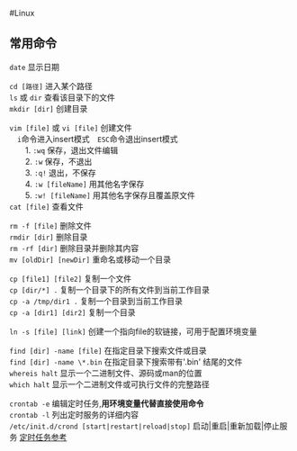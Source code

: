 #Linux  
## 常用命令  
`date` 显示日期  

`cd [路径]` 进入某个路径   
`ls` 或 `dir` 查看该目录下的文件  
`mkdir [dir]` 创建目录  

`vim [file]` 或 `vi [file]` 创建文件  
　`i`命令进入insert模式　`ESC`命令退出insert模式  
　　1. `:wq` 保存，退出文件编辑  
　　2. `:w` 保存，不退出  
　　3. `:q!` 退出，不保存  
　　4. `:w [fileName]` 用其他名字保存  
　　5. `:w! [fileName]` 用其他名字保存且覆盖原文件  
`cat [file]` 查看文件  

`rm -f [file]` 删除文件  
`rmdir [dir]` 删除目录  
`rm -rf [dir]` 删除目录并删除其内容  
`mv [oldDir] [newDir]` 重命名或移动一个目录  

`cp [file1] [file2]` 复制一个文件  
`cp [dir/*] .` 复制一个目录下的所有文件到当前工作目录  
`cp -a /tmp/dir1 .` 复制一个目录到当前工作目录  
`cp -a [dir1] [dir2]` 复制一个目录  
  
`ln -s [file] [link]`   创建一个指向file的软链接，可用于配置环境变量  
  
`find [dir] -name [file]` 在指定目录下搜索文件或目录    
`find [dir] -name \*.bin` 在指定目录下搜索带有'.bin' 结尾的文件  
`whereis halt` 显示一个二进制文件、源码或man的位置   
`which halt` 显示一个二进制文件或可执行文件的完整路径  
  
`crontab -e` 编辑定时任务,**用环境变量代替直接使用命令**  
`crontab -l` 列出定时服务的详细内容  
`/etc/init.d/crond [start|restart|reload|stop]` 启动|重启|重新加载|停止服务
[定时任务参考](http://www.blogjava.net/freeman1984/archive/2010/09/23/332715.html)